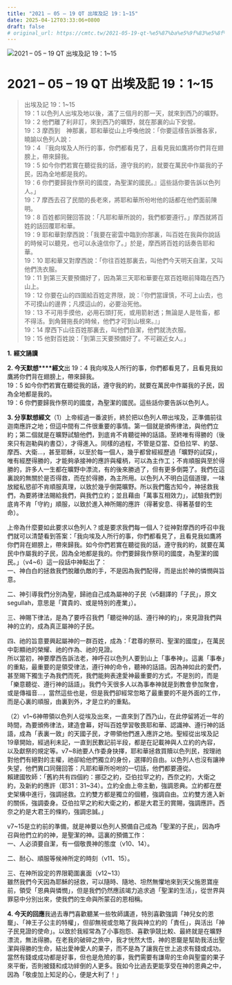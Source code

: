 ```yaml
---
title: "2021 – 05 – 19 QT 出埃及記 19：1~15"
date: 2025-04-12T03:33:06+0800
draft: false
# original_url: https://cmtc.tw/2021-05-19-qt-%e5%87%ba%e5%9f%83%e5%8f%8a%e8%a8%98-19%ef%bc%9a115
---
```


![2021 – 05 – 19 QT 出埃及記 19：1~15](/images/qt.jpg   "2021 – 05 – 19 QT 出埃及記 19：1~15")

# 2021 – 05 – 19 QT 出埃及記 19：1~15

> 出埃及記 19：1~15  
> 19：1 以色列人出埃及地以後，滿了三個月的那一天，就來到西乃的曠野。  
> 19：2 他們離了利非訂，來到西乃的曠野，就在那裏的山下安營。  
> 19：3 摩西到　神那裏，耶和華從山上呼喚他說：「你要這樣告訴雅各家，曉諭以色列人說：  
> 19：4 『我向埃及人所行的事，你們都看見了，且看見我如鷹將你們背在翅膀上，帶來歸我。  
> 19：5 如今你們若實在聽從我的話，遵守我的約，就要在萬民中作屬我的子民，因為全地都是我的。  
> 19：6 你們要歸我作祭司的國度，為聖潔的國民。』這些話你要告訴以色列人。」  
> 19：7 摩西去召了民間的長老來，將耶和華所吩咐他的話都在他們面前陳明。  
> 19：8 百姓都同聲回答說：「凡耶和華所說的，我們都要遵行。」摩西就將百姓的話回覆耶和華。  
> 19：9 耶和華對摩西說：「我要在密雲中臨到你那裏，叫百姓在我與你說話的時候可以聽見，也可以永遠信你了。」於是，摩西將百姓的話奏告耶和華。  
> 19：10 耶和華又對摩西說：「你往百姓那裏去，叫他們今天明天自潔，又叫他們洗衣服。  
> 19：11 到第三天要預備好了，因為第三天耶和華要在眾百姓眼前降臨在西乃山上。  
> 19：12 你要在山的四圍給百姓定界限，說：『你們當謹慎，不可上山去，也不可摸山的邊界；凡摸這山的，必要治死他。  
> 19：13 不可用手摸他，必用石頭打死，或用箭射透；無論是人是牲畜，都不得活。到角聲拖長的時候，他們才可到山根來。』」  
> 19：14 摩西下山往百姓那裏去，叫他們自潔，他們就洗衣服。  
> 19：15 他對百姓說：「到第三天要預備好了。不可親近女人。」

**1.** **經文誦讀**

**2. 今天默想****經文**出 19：4 我向埃及人所行的事，你們都看見了，且看見我如鷹將你們背在翅膀上，帶來歸我。  
19：5 如今你們若實在聽從我的話，遵守我的約，就要在萬民中作屬我的子民，因為全地都是我的。  
19：6 你們要歸我作祭司的國度，為聖潔的國民。這些話你要告訴以色列人。

**3. 分享默想經文**（1）上帝經過一番波折，終於把以色列人帶出埃及，正準備前往迦南應許之地；但這中間有二件很重要的事情。第一個就是頒佈律法，與他們立約；第二個就是在曠野試驗他們，到底肯不肯聽從神的話語。至終唯有得勝的（後來只有迦勒與約書亞），才得進入。同樣的過程，不管是亞當、亞伯拉罕、約瑟、摩西、大衛…，甚至耶穌，以至於每一個人，幾乎都曾經經歷過「曠野的試探」，唯有經歷得勝的，才能夠承接神的應許與權柄，可以為主作工；不肯順服與至於得勝的，許多人一生都在曠野中漂流，有的後來勝過了，但有更多倒斃了。我們在這裏說的無關於是否得救，而在於得勝，為主所用。以色列人不明白這個道理，一味放縱私慾卻不肯順服真理，以致於幾乎倒斃曠野。所以我們鑑古知今，神拯救我們，為要將律法賜給我們，與我們立約；並且藉由「萬事互相效力」，試驗我們到底肯不肯「守約」順服，以致於進入神所賜的應許（得著安息、得著基督的生命）。

上帝為什麼要如此要求以色列人？或是要求我們每一個人？從神對摩西的呼召中我們就可以清楚看到答案：「我向埃及人所行的事，你們都看見了，且看見我如鷹將你們背在翅膀上，帶來歸我。如今你們若實在聽從我的話，遵守我的約，就要在萬民中作屬我的子民，因為全地都是我的。你們要歸我作祭司的國度，為聖潔的國民。」（v4~6）這一段話中神點出了：  
一、神白白的拯救我們脫離仇敵的手，不是因為我們配得，而是出於神的憐憫與旨意。

二、神引導我們分別為聖，歸祂自己成為屬神的子民（v5翻譯的「子民」，原文segullah，意思是「寶貴的、或是特別的產業」）。

三、神賜下律法，是為了要呼召我們「聽從神的話、遵行神的約」，來見證我們與神的立約，成為真正屬神的子民。

四、祂的旨意要興起屬神的一群百姓，成為：「君尊的祭司、聖潔的國度」，在萬民中彰顯祂的榮耀、祂的作為、祂的見證。  
所以當初，神要摩西告訴法老，神呼召以色列人要到山上「事奉神」。這裏「事奉」的重點，最重要的是領受律法，遵行神的命令，聽神的話語。因為神如此的愛們，甚至賜下獨生子為我們而死，我們能夠表達愛神最重要的方式，不是別的，而是「樂意聽從、遵行神的話語」。我們今天很多人以為事奉神就是到教會參加聚會，或是傳福音…，當然這些也是，但是我們卻經常忽略了最重要的不是外面的工作，而是心裏的順服，由裏到外，才是立約的重點。

（2）v1~6神帶領以色列人從埃及出來，一直來到了西乃山，在此停留將近一年的時間，為要頒佈律法，建造會幕，好叫百姓學習敬畏耶和華、認識神、遵行神的話語，成為「表裏一致」的天國子民，才帶領他們進入應許之地。聖經從出埃及記 19章開始，經過利未記，一直到民數記前半段，都是在記載神與人立約的內容，以及獻祭的規定等。v7~8祂要人作委身抉擇，耶和華拯救買贖以色列民，按理祂對他們有絕對的主權，祂卻給他們獨立的身份，選擇的自由。以色列人也沒有讓神失望，他們異口同聲回答：凡耶和華所吩咐的一切話，他們都要遵從。  
賴建國牧師：「舊約共有四個約：挪亞之約，亞伯拉罕之約，西奈之約，大衛之約，及新約的應許（耶31：31~34）。立約全由上帝主動，強調恩典。立約都在歷史架構中進行，強調拯救。立約雙方都是獨立的個體，強調自由。立約雙方進入新的關係，強調委身。亞伯拉罕之約和大衛之約，都是大君王的賞賜，強調應許。西奈之約是大君王的條約，強調忠誠。」

v7~15是立約前的準備，就是神要以色列人預備自己成為「聖潔的子民」，因為呼召與他們立約的神，是聖潔的神。這裏的預備工作：  
一、人必須要自潔，有一個敬畏神的態度（v10、14）。

二、耐心、順服等候神所定的時刻（v11、15）。

三、在神所設定的界限範圍裏面（v12~13）  
雖然我們今天因為耶穌的拯救，可以隨時、隨地、坦然無懼地來到天父施恩寶座前，領受「恩典與憐憫」，但是我們仍然應該竭力追求過「聖潔的生活」，從世界與罪惡中分別出來，使我們的生命與所蒙召的恩相稱。

**4. 今天的回應**我過去專門喜歡聽某一些牧師講道，特別喜歡強調「神兒女的恩竉」、「神王子公主的特權」，但卻無視或忽略了我與神立約的「責任」，與活出「神子民見證的使命」。以致於我經常為了小事抱怨、喜歡爭競比較、最終就是在曠野漂流，無法得勝。在老我的破碎之旅中，我才恍然大悟，神的恩竉是幫助我活出聖潔與得勝的生命，結出愛神愛人的果子，而不是為了讓我在世上追求有錢或成功。當然有錢或成功都是好事，但也是危險的事，我們需要有謙卑的生命與聖靈的果子來平衡，否則被錢和成功絆倒的人更多。我如今比過去更能享受在神的恩典之中，因為「敬虔加上知足的心，便是大利了！」